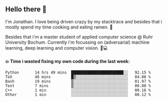 ## Hello there 👋

I'm Jonathan. I love being driven crazy by my stacktrace and besides that i mostly spend my time cooking and eating ramen. 🍜

Besides that i'm a master student of applied computer science @ Ruhr University Bochum. 
Currently i'm focussing on (adversarial) machine learning, deep learning and computer vision. 🔬💻

#### 💥 Time i wasted fixing my own code during the last week:

<!--START_SECTION:waka-->

```text
Python       14 hrs 49 mins  ███████████████████████░░   92.15 %
TeX          46 mins         █▒░░░░░░░░░░░░░░░░░░░░░░░   04.80 %
Bash         19 mins         ▒░░░░░░░░░░░░░░░░░░░░░░░░   01.97 %
Text         7 mins          ▒░░░░░░░░░░░░░░░░░░░░░░░░   00.80 %
C++          1 min           ░░░░░░░░░░░░░░░░░░░░░░░░░   00.16 %
Other        1 min           ░░░░░░░░░░░░░░░░░░░░░░░░░   00.12 %
```

<!--END_SECTION:waka-->
